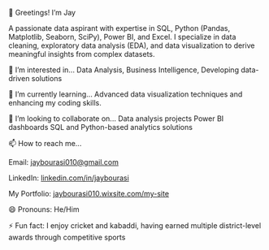 👋 Greetings! I’m Jay

A passionate data aspirant with expertise in SQL, Python (Pandas, Matplotlib, Seaborn, SciPy), Power BI, and Excel. I specialize in data cleaning, exploratory data analysis (EDA), and data visualization to derive meaningful insights from complex datasets.

👀 I’m interested in...
Data Analysis, 
Business Intelligence, 
Developing data-driven solutions

🌱 I’m currently learning...
Advanced data visualization techniques and enhancing my coding skills.

💞️ I’m looking to collaborate on...
Data analysis projects
Power BI dashboards
SQL and Python-based analytics solutions

📫 How to reach me...

Email: jaybourasi010@gmail.com

LinkedIn: [linkedin.com/in/jaybourasi](https://www.linkedin.com/in/jay-bourasi-32026326b/)

My Portfolio: [jaybourasi010.wixsite.com/my-site](https://jaybourasi010.wixsite.com/my-site)

😄 Pronouns: He/Him

⚡ Fun fact:
I enjoy cricket and kabaddi, having earned multiple district-level awards through competitive sports
